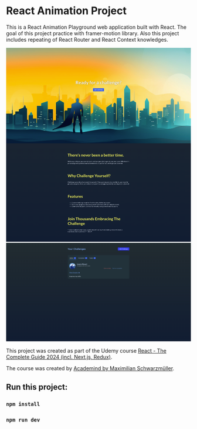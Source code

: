 # React Animation Project

This is a React Animation Playground web application built with React. The goal of this project practice with framer-motion library. Also this project includes repeating of React Router and React Context knowledges.

![Screenshot with app](/public/screencapture1.png) ![Screenshot with app](/public/screencapture2.png)

This project was created as part of the Udemy course [React - The Complete Guide 2024 (incl. Next.js, Redux)](https://www.udemy.com/course/react-the-complete-guide-incl-redux/).

The course was created by [Academind by Maximilian Schwarzmüller](https://www.udemy.com/user/academind/).

## Run this project:

### `npm install`

### `npm run dev`
